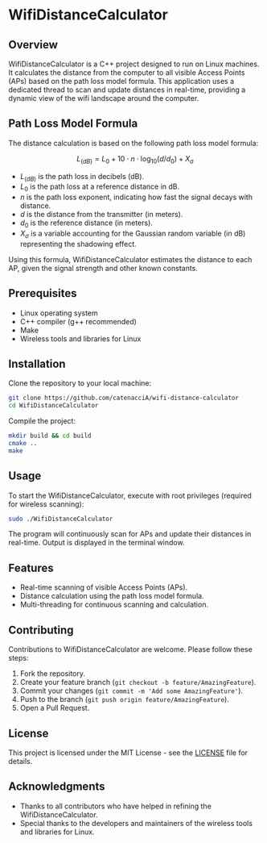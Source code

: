 # WifiDistanceCalculator

## Overview
WifiDistanceCalculator is a C++ project designed to run on Linux machines. It calculates the distance from the computer to all visible Access Points (APs) based on the path loss model formula. This application uses a dedicated thread to scan and update distances in real-time, providing a dynamic view of the wifi landscape around the computer.

## Path Loss Model Formula
The distance calculation is based on the following path loss model formula:

```math
L_{(dB)} = L_0 + 10 \cdot n \cdot \log_{10}(d/d_0) + X_σ
```

- $L_{(dB)}$ is the path loss in decibels (dB).
- $L_0$ is the path loss at a reference distance in dB.
- $n$ is the path loss exponent, indicating how fast the signal decays with distance.
- $d$ is the distance from the transmitter (in meters).
- $d_0$ is the reference distance (in meters).
- $X_σ$ is a variable accounting for the Gaussian random variable (in dB) representing the shadowing effect.

Using this formula, WifiDistanceCalculator estimates the distance to each AP, given the signal strength and other known constants.

## Prerequisites
- Linux operating system
- C++ compiler (g++ recommended)
- Make
- Wireless tools and libraries for Linux

## Installation

Clone the repository to your local machine:

```bash
git clone https://github.com/catenacciA/wifi-distance-calculator
cd WifiDistanceCalculator
```

Compile the project:

```bash
mkdir build && cd build
cmake ..
make
```

## Usage

To start the WifiDistanceCalculator, execute with root privileges (required for wireless scanning):

```bash
sudo ./WifiDistanceCalculator
```

The program will continuously scan for APs and update their distances in real-time. Output is displayed in the terminal window.

## Features
- Real-time scanning of visible Access Points (APs).
- Distance calculation using the path loss model formula.
- Multi-threading for continuous scanning and calculation.

## Contributing
Contributions to WifiDistanceCalculator are welcome. Please follow these steps:

1. Fork the repository.
2. Create your feature branch (`git checkout -b feature/AmazingFeature`).
3. Commit your changes (`git commit -m 'Add some AmazingFeature'`).
4. Push to the branch (`git push origin feature/AmazingFeature`).
5. Open a Pull Request.

## License
This project is licensed under the MIT License - see the [LICENSE](LICENSE) file for details.

## Acknowledgments
- Thanks to all contributors who have helped in refining the WifiDistanceCalculator.
- Special thanks to the developers and maintainers of the wireless tools and libraries for Linux.